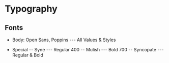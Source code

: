 # Typography

## Fonts

- Body: Open Sans, Poppins
  --- All Values & Styles

- Special
  -- Syne
  --- Regular 400
  -- Mulish
  --- Bold 700
  -- Syncopate
  --- Regular & Bold
